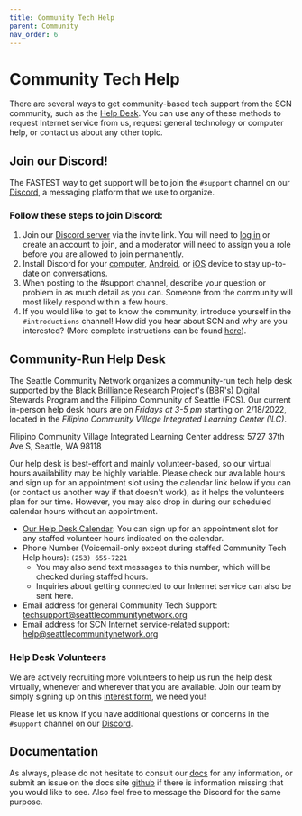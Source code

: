 ```yaml
---
title: Community Tech Help
parent: Community
nav_order: 6
---
```


# Community Tech Help

There are several ways to get community-based tech support from the SCN community, such as the [Help Desk](https://calendar.google.com/calendar/u/0/embed?src=c_grfefg3uklclsha3h8mhci8sdc@group.calendar.google.com&ctz=America/Los_Angeles).
You can use any of these methods to request Internet service from us, request general technology or computer help, or contact us about any other topic.  

## Join our Discord!

The FASTEST way to get support will be to join the `#support` channel on our [Discord](https://discord.gg/sZkK5RpeCE), a messaging platform that we use to organize.

### Follow these steps to join Discord:

1. Join our [Discord server](https://discord.gg/sZkK5RpeCE) via the invite link. You will need to [log in](https://discord.com/login) or create an account to join, and a moderator will need to assign you a role before you are allowed to join permanently.
2. Install Discord for your [computer](https://discord.com/download), [Android](https://play.google.com/store/apps/details?id=com.discord&hl=en_US&gl=US), or [iOS](https://apps.apple.com/us/app/discord-chat-talk-hangout/id985746746) device to stay up-to-date on conversations.
3. When posting to the #support channel, describe your question or problem in as much detail as you can. Someone from the community will most likely respond within a few hours.
4. If you would like to get to know the community, introduce yourself in the `#introductions` channel! How did you hear about SCN and why are you interested?
(More complete instructions can be found [here](https://docs.seattlecommunitynetwork.org/get-started)).

## Community-Run Help Desk 

The Seattle Community Network organizes a community-run tech help desk supported by the Black Brilliance Research Project's (BBR's) Digital Stewards Program and the Filipino Community of Seattle (FCS). Our current in-person help desk hours are on *Fridays at 3-5 pm* starting on 2/18/2022, located in the *Filipino Community Village Integrated Learning Center (ILC)*.

Filipino Community Village Integrated Learning Center address:
5727 37th Ave S, Seattle, WA 98118

Our help desk is best-effort and mainly volunteer-based, so our virtual hours availability may be highly variable. 
Please check our available hours and sign up for an appointment slot using the calendar link below if you can (or contact us another way if that doesn't work), as it helps the volunteers plan for our time.
However, you may also drop in during our scheduled calendar hours without an appointment.

* [Our Help Desk Calendar](https://calendar.google.com/calendar/u/0/embed?src=c_grfefg3uklclsha3h8mhci8sdc@group.calendar.google.com&ctz=America/Los_Angeles): You can sign up for an appointment slot for any staffed volunteer hours indicated on the calendar. 
* Phone Number (Voicemail-only except during staffed Community Tech Help hours): `(253) 655-7221`
    * You may also send text messages to this number, which will be checked during staffed hours.
    * Inquiries about getting connected to our Internet service can also be sent here. 
* Email address for general Community Tech Support: [techsupport@seattlecommunitynetwork.org](mailto:techsupport@seattlecommunitynetwork.org)
* Email address for SCN Internet service-related support: [help@seattlecommunitynetwork.org](mailto:help@seattlecommunitynetwork.org)

### Help Desk Volunteers

We are actively recruiting more volunteers to help us run the help desk virtually, whenever and wherever that you are available. 
Join our team by simply signing up on this [interest form](https://forms.gle/iqBYKmjkTYa4gFK98), we need you! 

Please let us know if you have additional questions or concerns in the `#support` channel on our [Discord](https://discord.gg/FN3DDjtAHg). 

## Documentation

As always, please do not hesitate to consult our [docs](https://docs.seattlecommunitynetwork.org) for any information, or submit an issue on the docs site [github](https://github.com/Local-Connectivity-Lab/scn-documentation) if there is information missing that you would like to see.
Also feel free to message the Discord for the same purpose.
